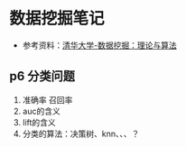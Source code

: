# 数据挖掘笔记
* 参考资料：[清华大学-数据挖掘：理论与算法](https://www.bilibili.com/video/BV154411Q7mG)
## p6 分类问题
1. 准确率 召回率
2. auc的含义
3. lift的含义
4. 分类的算法：决策树、knn、、、？
